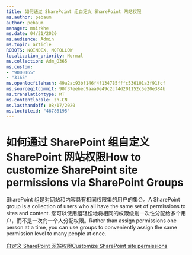 ```yaml
---
title: 如何通过 SharePoint 组自定义 SharePoint 网站权限
ms.author: pebaum
author: pebaum
manager: mnirkhe
ms.date: 04/21/2020
ms.audience: Admin
ms.topic: article
ROBOTS: NOINDEX, NOFOLLOW
localization_priority: Normal
ms.collection: Adm_O365
ms.custom:
- "9000165"
- "3165"
ms.openlocfilehash: 49a2ac93bf146f4f134785fffc536101a3f91fcf
ms.sourcegitcommit: 90f37eebec9aaa9e49c2cf4d201152c5e20e384b
ms.translationtype: MT
ms.contentlocale: zh-CN
ms.lasthandoff: 08/17/2020
ms.locfileid: "46786195"
---
```

# <a name="how-to-customize-sharepoint-site-permissions-via-sharepoint-groups"></a><span data-ttu-id="d9464-102">如何通过 SharePoint 组自定义 SharePoint 网站权限</span><span class="sxs-lookup"><span data-stu-id="d9464-102">How to customize SharePoint site permissions via SharePoint Groups</span></span> 

<span data-ttu-id="d9464-103">SharePoint 组是对网站和内容具有相同权限集的用户的集合。</span><span class="sxs-lookup"><span data-stu-id="d9464-103">A SharePoint group is a collection of users who all have the same set of permissions to sites and content.</span></span> <span data-ttu-id="d9464-104">您可以使用组轻松地将相同的权限级别一次性分配给多个用户，而不是一次向一个人分配权限。</span><span class="sxs-lookup"><span data-stu-id="d9464-104">Rather than assign permissions one person at a time, you can use groups to conveniently assign the same permission level to many people at once.</span></span>

[<span data-ttu-id="d9464-105">自定义 SharePoint 网站权限</span><span class="sxs-lookup"><span data-stu-id="d9464-105">Customize SharePoint site permissions</span></span>](https://docs.microsoft.com/sharepoint/customize-sharepoint-site-permissions)